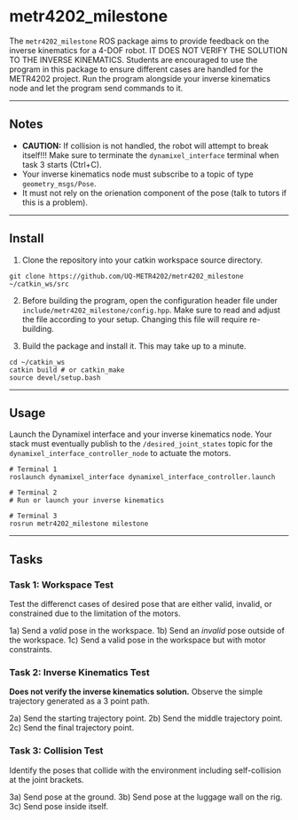 # metr4202_milestone

The `metr4202_milestone` ROS package aims to provide feedback on the inverse
kinematics for a 4-DOF robot. IT DOES NOT VERIFY THE SOLUTION TO THE INVERSE
KINEMATICS. Students are encouraged to use the program in this package to ensure
different cases are handled for the METR4202 project. Run the program alongside
your inverse kinematics node and let the program send commands to it.

---

## Notes

- **CAUTION:** If collision is not handled, the robot will attempt to break itself!!!
Make sure to terminate the `dynamixel_interface` terminal when task 3 starts (Ctrl+C).
- Your inverse kinematics node must subscribe to a topic of type
`geometry_msgs/Pose`.
- It must not rely on the orienation component of the pose
(talk to tutors if this is a problem).

---

## Install

1. Clone the repository into your catkin workspace source directory.

```SH
git clone https://github.com/UQ-METR4202/metr4202_milestone ~/catkin_ws/src
```

2. Before building the program, open the configuration header file under
`include/metr4202_milestone/config.hpp`. Make sure to read and adjust the file
according to your setup. Changing this file will require re-building.

3. Build the package and install it. This may take up to a minute.

```SH
cd ~/catkin_ws
catkin build # or catkin_make
source devel/setup.bash
```

---

## Usage

Launch the Dynamixel interface and your inverse kinematics node. Your stack must
eventually publish to the `/desired_joint_states` topic for the `dynamixel_interface_controller_node` to actuate the motors.

```SH
# Terminal 1
roslaunch dynamixel_interface dynamixel_interface_controller.launch
```

```SH
# Terminal 2
# Run or launch your inverse kinematics
```

```SH
# Terminal 3
rosrun metr4202_milestone milestone
```

---

## Tasks

### Task 1: Workspace Test

Test the differenct cases of desired pose that are either valid, invalid, or constrained due to the limitation of the motors.

1a) Send a *valid* pose in the workspace.
1b) Send an *invalid* pose outside of the workspace.
1c) Send a valid pose in the workspace but with motor constraints.

### Task 2: Inverse Kinematics Test

**Does not verify the inverse kinematics solution.** Observe the simple trajectory generated as a 3 point path.

2a) Send the starting trajectory point.
2b) Send the middle trajectory point.
2c) Send the final trajectory point.

### Task 3: Collision Test

Identify the poses that collide with the environment including self-collision at the joint brackets.

3a) Send pose at the ground.
3b) Send pose at the luggage wall on the rig.
3c) Send pose inside itself.
